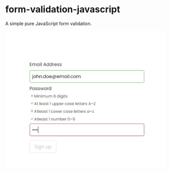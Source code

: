 # form-validation-javascript
A simple pure JavaScript form validation.

![form](https://github.com/moElhaj/form-validation-javascript/blob/master/form.JPG)
